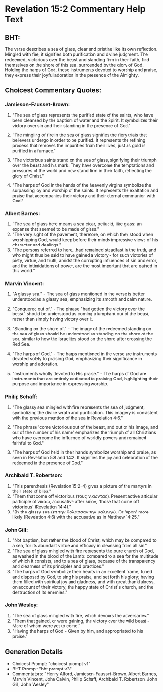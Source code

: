 # Revelation 15:2 Commentary Help Text

## BHT:
The verse describes a sea of glass, clear and pristine like its own reflection. Mingled with fire, it signifies both purification and divine judgment. The redeemed, victorious over the beast and standing firm in their faith, find themselves on the shore of this sea, surrounded by the glory of God. Holding the harps of God, these instruments devoted to worship and praise, they express their joyful adoration in the presence of the Almighty.

## Choicest Commentary Quotes:
### Jamieson-Fausset-Brown:
1. "The sea of glass represents the purified state of the saints, who have been cleansed by the baptism of water and the Spirit. It symbolizes their victory over sin and their standing in the presence of God." 

2. "The mingling of fire in the sea of glass signifies the fiery trials that believers undergo in order to be purified. It represents the refining process that removes the impurities from their lives, just as gold is purified in a furnace."

3. "The victorious saints stand on the sea of glass, signifying their triumph over the beast and his mark. They have overcome the temptations and pressures of the world and now stand firm in their faith, reflecting the glory of Christ."

4. "The harps of God in the hands of the heavenly virgins symbolize the surpassing joy and worship of the saints. It represents the exaltation and praise that accompanies their victory and their eternal communion with God."

### Albert Barnes:
1. "The sea of glass here means a sea clear, pellucid, like glass: an expanse that seemed to be made of glass."
2. "The very sight of the pavement, therefore, on which they stood when worshipping God, would keep before their minds impressive views of his character and dealings."
3. "The persons referred to here...had remained steadfast in the truth, and who might thus be said to have gained a victory - for such victories of piety, virtue, and truth, amidst the corrupting influences of sin and error, and the intimidations of power, are the most important that are gained in this world."

### Marvin Vincent:
1. "A glassy sea." - The sea of glass mentioned in the verse is better understood as a glassy sea, emphasizing its smooth and calm nature.

2. "Conquered out of." - The phrase "had gotten the victory over the beast" should be understood as coming triumphant out of the beast, rather than simply having victory over it.

3. "Standing on the shore of." - The image of the redeemed standing on the sea of glass should be understood as standing on the shore of the sea, similar to how the Israelites stood on the shore after crossing the Red Sea.

4. "The harps of God." - The harps mentioned in the verse are instruments devoted solely to praising God, emphasizing their significance in worship and adoration.

5. "Instruments wholly devoted to His praise." - The harps of God are instruments that are entirely dedicated to praising God, highlighting their purpose and importance in expressing worship.

### Philip Schaff:
1. "The glassy sea mingled with fire represents the sea of judgment, symbolizing the divine wrath and purification. This imagery is consistent with the previous mention of the sea in Revelation 4:6." 

2. "The phrase 'come victorious out of the beast, and out of his image, and out of the number of his name' emphasizes the triumph of all Christians who have overcome the influence of worldly powers and remained faithful to God." 

3. "The harps of God held in their hands symbolize worship and praise, as seen in Revelation 5:8 and 14:2. It signifies the joy and celebration of the redeemed in the presence of God."

### Archibald T. Robertson:
1. "This parenthesis (Revelation 15:2-4) gives a picture of the martyrs in their state of bliss."
2. "Them that come off victorious (τους νικωντας). Present active articular participle of νικαω, accusative after ειδον, 'those that come off victorious' (Revelation 14:4)."
3. "By the glassy sea (επ την θαλασσαν την υαλινην). Or 'upon' more likely (Revelation 4:6) with the accusative as in Matthew 14:25."

### John Gill:
1. "Not baptism, but rather the blood of Christ, which may be compared to a sea, for its abundant virtue and efficacy in cleansing from all sin."
2. "The sea of glass mingled with fire represents the pure church of God, as washed in the blood of the Lamb; compared to a sea for the multitude of which it consists, and to a sea of glass, because of the transparency and clearness of its principles and practices."
3. "The harps of God symbolize their hearts in an excellent frame, tuned and disposed by God, to sing his praise, and set forth his glory; having them filled with spiritual joy and gladness, and with great thankfulness, on account of their victory, the happy state of Christ's church, and the destruction of its enemies."

### John Wesley:
1. "The sea of glass mingled with fire, which devours the adversaries." 
2. "Them that gained, or were gaining, the victory over the wild beast - More of whom were yet to come." 
3. "Having the harps of God - Given by him, and appropriated to his praise."


## Generation Details
- Choicest Prompt: "choicest prompt v1"
- BHT Prompt: "bht prompt v3"
- Commentators: "Henry Alford, Jamieson-Fausset-Brown, Albert Barnes, Marvin Vincent, John Calvin, Philip Schaff, Archibald T. Robertson, John Gill, John Wesley"

